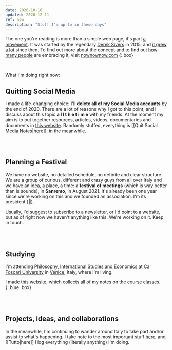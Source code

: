 ```yaml
---
date: 2020-10-16
updated: 2020-12-11
ref: now
description: "Stuff I'm up to in these days"
---
```

The one you're reading is more than a simple web page, it's part [a movement](https://sive.rs/nowff). It was started by the legendary [Derek Sivers](https://sive.rs) in 2015, and [it grew a lot](https://sive.rs/now3) since then. To find out more about the concept and to find out [how many people](https://nownownow.com) are embracing it, visit [nownownow.com](https://nownownow.com/about)
{:.box}

<br>

What I'm doing right now:

## Quitting Social Media

I made a life-changing choice: I'll **delete all of my Social Media accounts** by the end of 2020. There are a lot of reasons why I got to this point, and I discuss about this topic  **a l l  t h e  t i m e**  with my friends. At the moment my aim is to put together resources, articles, videos, documentaries and documents in [this website](https://quitsocialmedia.club). Randomly stuffed, everything is [[Quit Social Media Notes|here]], in the meanwhile.

<br>
<br>

## Planning a Festival

We have no website, no detailed schedule, no definite and clear structure. We are a group of curious, different and crazy guys from all over Italy and we have an idea, a place, a time: a **festival of meetings** (which is way better than is sounds), in **Sanremo**, in August 2021. It's already been one year since we're working on this and we founded an association. I'm its president (🤯).

Usually, I'd suggest to subscribe to a newsletter, or I'd point to a website, but as of right now we haven't anything like this. We're working on it. Keep in touch.

<br>
<br>

## Studying

I'm attending [Philosophy, International Studies and Economics](https://unive.it/pise) at [Ca' Foscari University](https://unive.it) in [Venice](https://www.comune.venezia.it/), Italy, where I'm living.

I made <a href="https://pise-notes.tk" rel="noopener noreferrer" target="_blank">this website</a>, which collects all of my notes on the course classes.
{:.blue .box}

<br>
<br>

## Projects, ideas, and collaborations

In the meanwhile, I'm continuing to wander around Italy to take part and/or assist to what's happening. I take note to the most important stuff [here](/stuff), and [[Tutto|here]] I log everything (literally anything) I'm doing.
